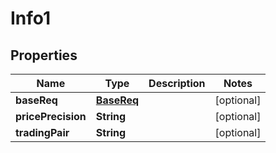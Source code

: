 
# Info1

## Properties
Name | Type | Description | Notes
------------ | ------------- | ------------- | -------------
**baseReq** | [**BaseReq**](BaseReq.md) |  |  [optional]
**pricePrecision** | **String** |  |  [optional]
**tradingPair** | **String** |  |  [optional]



